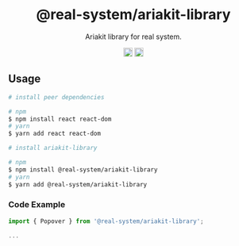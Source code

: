 <h1 align="center">@real-system/ariakit-library</h1>
<p align="center">Ariakit library for real system.</p>
<p align="center">
<a href="https://www.npmjs.com/package/@real-system/ariakit-library"><img src="https://badgen.net/npm/v/@real-system/ariakit-library?label=&icon=npm&color=blue" alt="npm version" height="18"/></a>
<a href="https://www.npmjs.com/package/@real-system/ariakit-library"><img src="https://badgen.net/bundlephobia/min/@real-system/ariakit-library" alt="minified size" height="18"/></a>
</p>

## Usage

```bash
# install peer dependencies

# npm
$ npm install react react-dom 
# yarn
$ yarn add react react-dom 

# install ariakit-library

# npm
$ npm install @real-system/ariakit-library
# yarn
$ yarn add @real-system/ariakit-library
```

### Code Example

```javascript
import { Popover } from '@real-system/ariakit-library';

...

```
